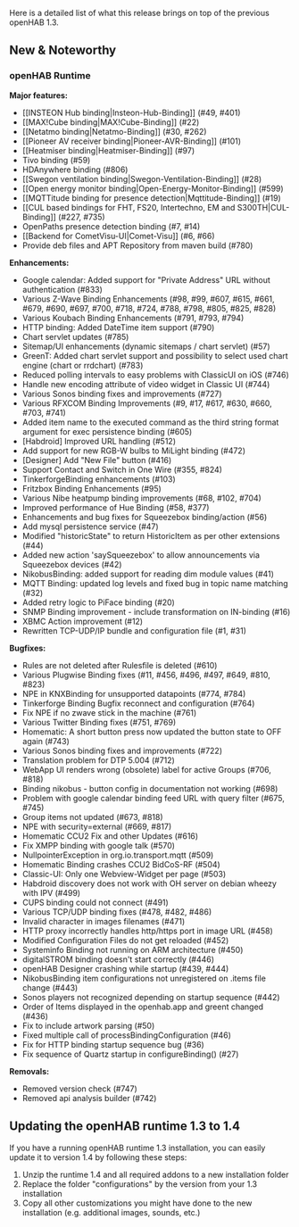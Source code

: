 Here is a detailed list of what this release brings on top of the previous openHAB 1.3.

## New & Noteworthy

### openHAB Runtime

**Major features:**
* [[INSTEON Hub binding|Insteon-Hub-Binding]] (#49, #401)
* [[MAX!Cube binding|MAX!Cube-Binding]] (#22)
* [[Netatmo binding|Netatmo-Binding]] (#30, #262)
* [[Pioneer AV receiver binding|Pioneer-AVR-Binding]] (#101)
* [[Heatmiser binding|Heatmiser-Binding]] (#97)
* Tivo binding (#59)
* HDAnywhere binding (#806)
* [[Swegon ventilation binding|Swegon-Ventilation-Binding]] (#28)
* [[Open energy monitor binding|Open-Energy-Monitor-Binding]] (#599)
* [[MQTTitude binding for presence detection|Mqttitude-Binding]] (#19)
* [[CUL based bindings for FHT, FS20, Intertechno, EM and S300TH|CUL-Binding]] (#227, #735)
* OpenPaths presence detection binding (#7, #14)
* [[Backend for CometVisu-UI|Comet-Visu]] (#6, #66)
* Provide deb files and APT Repository from maven build (#780)

**Enhancements:**
* Google calendar: Added support for "Private Address" URL without authentication (#833)
* Various Z-Wave Binding Enhancements (#98, #99, #607, #615, #661, #679, #690, #697, #700, #718, #724, #788, #798, #805, #825, #828)
* Various Koubach Binding Enhancements (#791, #793, #794)
* HTTP binding: Added DateTime item support (#790)
* Chart servlet updates (#785)
* Sitemap/UI enhancements (dynamic sitemaps / chart servlet) (#57)
* GreenT: Added chart servlet support and possibility to select used chart engine (chart or rrdchart) (#783)
* Reduced polling intervals to easy problems with ClassicUI on iOS (#746)
* Handle new encoding attribute of video widget in Classic UI (#744)
* Various Sonos binding fixes and improvements (#727)
* Various RFXCOM Binding Improvements (#9, #17, #617, #630, #660, #703, #741)
* Added item name to the executed command as the third string format argument for exec persistence binding (#605)
* [Habdroid] Improved URL handling (#512)
* Add support for new RGB-W bulbs to MiLight binding (#472)
* [Designer] Add "New File" button (#416)
* Support Contact and Switch in One Wire (#355, #824)
* TinkerforgeBinding enhancements (#103)
* Fritzbox Binding Enhancements (#95)
* Various Nibe heatpump binding improvements (#68, #102, #704)
* Improved performance of Hue Binding (#58, #377)
* Enhancements and bug fixes for Squeezebox binding/action (#56)
* Add mysql persistence service (#47)
* Modified "historicState" to return HistoricItem as per other extensions (#44)
* Added new action 'saySqueezebox' to allow announcements via Squeezebox devices (#42)
* NikobusBinding: added support for reading dim module values (#41)
* MQTT Binding: updated log levels and fixed bug in topic name matching (#32)
* Added retry logic to PiFace binding (#20)
* SNMP Binding improvement - include transformation on IN-binding (#16)
* XBMC Action improvement (#12)
* Rewritten TCP-UDP/IP bundle and configuration file (#1, #31)

**Bugfixes:**
* Rules are not deleted after Rulesfile is deleted (#610)
* Various Plugwise Binding fixes (#11, #456, #496, #497, #649, #810, #823)
* NPE in KNXBinding for unsupported datapoints (#774, #784)
* Tinkerforge Binding Bugfix reconnect and configuration (#764)
* Fix NPE if no zwave stick in the machine (#761)
* Various Twitter Binding fixes (#751, #769)
* Homematic: A short button press now updated the button state to OFF again (#743)
* Various Sonos binding fixes and improvements (#722)
* Translation problem for DTP 5.004 (#712)
* WebApp UI renders wrong (obsolete) label for active Groups (#706, #818)
* Binding nikobus - button config in documentation not working (#698)
* Problem with google calendar binding feed URL with query filter (#675, #745)
* Group items not updated (#673, #818)
* NPE with security=external (#669, #817)
* Homematic CCU2 Fix and other Updates (#616)
* Fix XMPP binding with google talk (#570)
* NullpointerException in org.io.transport.mqtt (#509)
* Homematic Binding crashes CCU2 BidCoS-RF (#504)
* Classic-UI: Only one Webview-Widget per page (#503)
* Habdroid discovery does not work with OH server on debian wheezy with IPV (#499)
* CUPS binding could not connect (#491)
* Various TCP/UDP binding fixes (#478, #482, #486)
* Invalid character in images filenames (#471)
* HTTP proxy incorrectly handles http/https port in image URL (#458)
* Modified Configuration Files do not get reloaded (#452)
* Systeminfo Binding not running on ARM architecture (#450)
* digitalSTROM binding doesn't start correctly (#446)
* openHAB Designer crashing while startup (#439, #444)
* NikobusBinding item configurations not unregistered on .items file change (#443)
* Sonos players not recognized depending on startup sequence (#442)
* Order of Items displayed in the openhab.app and greent changed (#436)
* Fix to include artwork parsing (#50)
* Fixed multiple call of processBindingConfiguration (#46)
* Fix for HTTP binding startup sequence bug (#36)
* Fix sequence of Quartz startup in configureBinding() (#27)

**Removals:**
* Removed version check (#747)
* Removed api analysis builder (#742)

## Updating the openHAB runtime 1.3 to 1.4

If you have a running openHAB runtime 1.3 installation, you can easily update it to version 1.4 by following these steps:
 1. Unzip the runtime 1.4 and all required addons to a new installation folder
 1. Replace the folder "configurations" by the version from your 1.3 installation
 1. Copy all other customizations you might have done to the new installation (e.g. additional images, sounds, etc.)